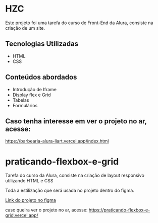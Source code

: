 # HZC

Este projeto foi uma tarefa do curso de Front-End da Alura, consiste na criação de um site.

## Tecnologias Utilizadas
* HTML
* CSS

## Conteúdos abordados
* Introdução de Iframe
* Display flex e Grid
* Tabelas
* Formulários

## Caso tenha interesse em ver o projeto no ar, acesse:

https://barbearia-alura-liart.vercel.app/index.html





# praticando-flexbox-e-grid

Tarefa do curso da Alura, consiste na criação de layout responsivo utilizando HTML e CSS

Toda a estilização que será usada no projeto dentro do figma.

[Link do projeto no figma](https://www.figma.com/file/ibWktwVpnog76rMYOdVhks/Dispondo-elementos-com-flexbox-e-grid?node-id=54%3A2358)

caso queira ver o projeto no ar, acesse:
https://praticando-flexbox-e-grid.vercel.app/
